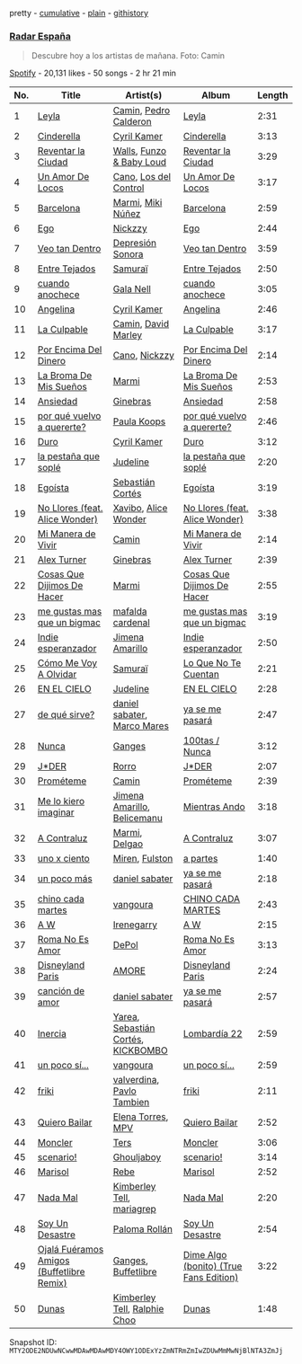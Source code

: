 pretty - [cumulative](/playlists/cumulative/37i9dQZF1DX2KWq7Xwva8j.md) - [plain](/playlists/plain/37i9dQZF1DX2KWq7Xwva8j) - [githistory](https://github.githistory.xyz/mackorone/spotify-playlist-archive/blob/main/playlists/plain/37i9dQZF1DX2KWq7Xwva8j)

### [Radar España](https://open.spotify.com/playlist/37i9dQZF1DX2KWq7Xwva8j)

> Descubre hoy a los artistas de mañana\. Foto: Camin

[Spotify](https://open.spotify.com/user/spotify) - 20,131 likes - 50 songs - 2 hr 21 min

| No. | Title | Artist(s) | Album | Length |
|---|---|---|---|---|
| 1 | [Leyla](https://open.spotify.com/track/6wBtiIDVUTQzukngZ0dNGq) | [Camin](https://open.spotify.com/artist/3qndygm4Vx7bEW8tNyDKSY), [Pedro Calderon](https://open.spotify.com/artist/0yfhOzsYbBALSbWK4DjpCh) | [Leyla](https://open.spotify.com/album/1SmBBlgEby0mxo1DDGrT2J) | 2:31 |
| 2 | [Cinderella](https://open.spotify.com/track/5R7l05dglCrUX0qjZ1Eec1) | [Cyril Kamer](https://open.spotify.com/artist/3J1MhhyXLJRNRZVrx11Lbf) | [Cinderella](https://open.spotify.com/album/6ckqiQSyFDaf9bbvN5hPOa) | 3:13 |
| 3 | [Reventar la Ciudad](https://open.spotify.com/track/5y6IQMVfYfa9rxfiHKz5hz) | [Walls](https://open.spotify.com/artist/6tvDaHOPNWfkc9Q8IghqSR), [Funzo & Baby Loud](https://open.spotify.com/artist/1nwjHzOUQZsNYX8xoWiGVC) | [Reventar la Ciudad](https://open.spotify.com/album/6FKa1U17suTGjxEBhY7IW1) | 3:29 |
| 4 | [Un Amor De Locos](https://open.spotify.com/track/0KngGwsqYzLisleU46WuLH) | [Cano](https://open.spotify.com/artist/60ZOYUFnCYEeKYsxgvPxOS), [Los del Control](https://open.spotify.com/artist/3Nbij6lwrwz0XB7HubxdN2) | [Un Amor De Locos](https://open.spotify.com/album/3GUmhfkz5WZo0LN9daXoGp) | 3:17 |
| 5 | [Barcelona](https://open.spotify.com/track/26TGTvAVejH3tZA3Bolunr) | [Marmi](https://open.spotify.com/artist/4ckWVaYN8j0EZrNFRHmxZx), [Miki Núñez](https://open.spotify.com/artist/2hahtdJusGYC77DKod4qfB) | [Barcelona](https://open.spotify.com/album/3GWHOQdtWP48tpSTIQf1I3) | 2:59 |
| 6 | [Ego](https://open.spotify.com/track/63Tbdp0N66oYehT5YNhjDP) | [Nickzzy](https://open.spotify.com/artist/6ddcxDK0BEkhe5LCdoA5Ki) | [Ego](https://open.spotify.com/album/0idabbOWN94aQoL7uwI7Gg) | 2:44 |
| 7 | [Veo tan Dentro](https://open.spotify.com/track/0IG1i3O84chtFIQMsKg6TD) | [Depresión Sonora](https://open.spotify.com/artist/2oCrGFAUJwBVFaaIM8c0AO) | [Veo tan Dentro](https://open.spotify.com/album/69MjZjIJ1dmeDF9vjXNtue) | 3:59 |
| 8 | [Entre Tejados](https://open.spotify.com/track/2l9l2sUyStglyl5nsJ2lde) | [Samuraï](https://open.spotify.com/artist/0BovidHLtM9n55WXWkApK9) | [Entre Tejados](https://open.spotify.com/album/0LmAWZNlPluZIv6LUjPcdA) | 2:50 |
| 9 | [cuando anochece](https://open.spotify.com/track/5vK8ILrHjXjdZJHp0AtEVJ) | [Gala Nell](https://open.spotify.com/artist/4CVNESQIOFNvurriZVBarY) | [cuando anochece](https://open.spotify.com/album/5UZve9ov6A3UcmR8IdgxIH) | 3:05 |
| 10 | [Angelina](https://open.spotify.com/track/6FveHRXs0gcTE9GzFjnq6R) | [Cyril Kamer](https://open.spotify.com/artist/3J1MhhyXLJRNRZVrx11Lbf) | [Angelina](https://open.spotify.com/album/44JFYpj25UIPlZ7Ez0U3rX) | 2:46 |
| 11 | [La Culpable](https://open.spotify.com/track/4eFP7SuZV8imjCMWQIKRnU) | [Camin](https://open.spotify.com/artist/3qndygm4Vx7bEW8tNyDKSY), [David Marley](https://open.spotify.com/artist/09ryxLeU3mzmubZtcyDGdA) | [La Culpable](https://open.spotify.com/album/2Y6N9ppYwNo0abI6HYplWp) | 3:17 |
| 12 | [Por Encima Del Dinero](https://open.spotify.com/track/3yaO2ownmk75ykFH6wOPMc) | [Cano](https://open.spotify.com/artist/60ZOYUFnCYEeKYsxgvPxOS), [Nickzzy](https://open.spotify.com/artist/6ddcxDK0BEkhe5LCdoA5Ki) | [Por Encima Del Dinero](https://open.spotify.com/album/66iGloWgw25I54sLlRNEUf) | 2:14 |
| 13 | [La Broma De Mis Sueños](https://open.spotify.com/track/23tC5mpmXpIPCyjYYj6Kew) | [Marmi](https://open.spotify.com/artist/4ckWVaYN8j0EZrNFRHmxZx) | [La Broma De Mis Sueños](https://open.spotify.com/album/6pFEEEkmx3obnVvUd1MKPt) | 2:53 |
| 14 | [Ansiedad](https://open.spotify.com/track/1QmeRSdkLOaa54RU1V6amX) | [Ginebras](https://open.spotify.com/artist/5w3bs8jNvbb0QHf5Lo0sva) | [Ansiedad](https://open.spotify.com/album/0kLFTeOYFRwwfMxWoydgTg) | 2:58 |
| 15 | [por qué vuelvo a quererte?](https://open.spotify.com/track/744UvT12uGyKYegYL3CXbW) | [Paula Koops](https://open.spotify.com/artist/3jDSE2qvShLf8DbYmseNW0) | [por qué vuelvo a quererte?](https://open.spotify.com/album/6ljKyPIVpNWbbfi470zJFL) | 2:46 |
| 16 | [Duro](https://open.spotify.com/track/69v35PjrZ0YV6G2e46aDL9) | [Cyril Kamer](https://open.spotify.com/artist/3J1MhhyXLJRNRZVrx11Lbf) | [Duro](https://open.spotify.com/album/083xEEO2J9kKFQS7vAvxZ9) | 3:12 |
| 17 | [la pestaña que soplé](https://open.spotify.com/track/6OABmkT3sMp0rDSsbMt9wT) | [Judeline](https://open.spotify.com/artist/1H6X7yhnXZg73f9bssaj1Q) | [la pestaña que soplé](https://open.spotify.com/album/6amoBQ1iiJHtrnjvwcKG7r) | 2:20 |
| 18 | [Egoísta](https://open.spotify.com/track/0xMR5hNDMuCAlpAfHc3iwD) | [Sebastián Cortés](https://open.spotify.com/artist/3BCFlhrVzBKHbzBnWr13d9) | [Egoísta](https://open.spotify.com/album/61lzWKauyC2ZF67goSk5Mu) | 3:19 |
| 19 | [No Llores \(feat\. Alice Wonder\)](https://open.spotify.com/track/78LUKLAVTjqQEf7f6b0PXg) | [Xavibo](https://open.spotify.com/artist/3v2sYzsuZVd0gAhMWgl9I7), [Alice Wonder](https://open.spotify.com/artist/0SquRSkIJbzPqCUxG2EZMi) | [No Llores \(feat\. Alice Wonder\)](https://open.spotify.com/album/2NlrMp7I85XX6HdkFJmJBM) | 3:38 |
| 20 | [Mi Manera de Vivir](https://open.spotify.com/track/1kLfjR7DKezovtAhOTqdbF) | [Camin](https://open.spotify.com/artist/3qndygm4Vx7bEW8tNyDKSY) | [Mi Manera de Vivir](https://open.spotify.com/album/4MOWH9XXjmmQcflfPb7nie) | 2:14 |
| 21 | [Alex Turner](https://open.spotify.com/track/7JL9bfCKDRmfrQqZbB6X0x) | [Ginebras](https://open.spotify.com/artist/5w3bs8jNvbb0QHf5Lo0sva) | [Alex Turner](https://open.spotify.com/album/08tPbq1A0YvnoHbbIrKs4j) | 2:39 |
| 22 | [Cosas Que Dijimos De Hacer](https://open.spotify.com/track/4vmRgsol9d9ktaY5aoNFUf) | [Marmi](https://open.spotify.com/artist/4ckWVaYN8j0EZrNFRHmxZx) | [Cosas Que Dijimos De Hacer](https://open.spotify.com/album/5iINJtcXFVeqb4FuYl2pXH) | 2:55 |
| 23 | [me gustas mas que un bigmac](https://open.spotify.com/track/6y669iBVOzMyNG5MfXDMTY) | [mafalda cardenal](https://open.spotify.com/artist/1AsstJ8Cf7uQX92weRmZRz) | [me gustas mas que un bigmac](https://open.spotify.com/album/6c9lbnKP3L3RmrfJemWdvq) | 3:19 |
| 24 | [Indie esperanzador](https://open.spotify.com/track/3Lf9uNTAy4aMlKxSPdTktH) | [Jimena Amarillo](https://open.spotify.com/artist/29cPgYFoxExwmptUrlnYmm) | [Indie esperanzador](https://open.spotify.com/album/1RW1vuElxJa3J9pSvjgWZc) | 2:50 |
| 25 | [Cómo Me Voy A Olvidar](https://open.spotify.com/track/1ZH9wiMYy0OG6uclWuQz5l) | [Samuraï](https://open.spotify.com/artist/0BovidHLtM9n55WXWkApK9) | [Lo Que No Te Cuentan](https://open.spotify.com/album/7IxhNoNw5mq24KbJ6VgrYz) | 2:21 |
| 26 | [EN EL CIELO](https://open.spotify.com/track/0O8ysXWS3wBFbl1SE5qb8C) | [Judeline](https://open.spotify.com/artist/1H6X7yhnXZg73f9bssaj1Q) | [EN EL CIELO](https://open.spotify.com/album/4oCebXxwYF98fWjsgn7IpW) | 2:28 |
| 27 | [de qué sirve?](https://open.spotify.com/track/3BCAKTSfkvfBeWyK21BD37) | [daniel sabater](https://open.spotify.com/artist/5yTNm3JFNfBa79zLIRKVwN), [Marco Mares](https://open.spotify.com/artist/5Eg5ZoZgXAa1Eit48sxoKQ) | [ya se me pasará](https://open.spotify.com/album/4UdbepeAR4DDMLWR08MBxr) | 2:47 |
| 28 | [Nunca](https://open.spotify.com/track/5GX4SBazl8LN2evBukEbQt) | [Ganges](https://open.spotify.com/artist/7gtqMRAdH6DvPm2gdoI17Q) | [100tas / Nunca](https://open.spotify.com/album/6sudcxwz43CeEYXrmBvlys) | 3:12 |
| 29 | [J\*DER](https://open.spotify.com/track/01z5gGmtYds3vaSREf9JuI) | [Rorro](https://open.spotify.com/artist/6fB004p3XFUoQeftZlFUKv) | [J\*DER](https://open.spotify.com/album/1h87OcIP6KuNxXp0vsxtZy) | 2:07 |
| 30 | [Prométeme](https://open.spotify.com/track/3cVWMjV0E0yw9DqXD7EsLL) | [Camin](https://open.spotify.com/artist/3qndygm4Vx7bEW8tNyDKSY) | [Prométeme](https://open.spotify.com/album/5I61L6ipOkRcN2eIDqUOXQ) | 2:39 |
| 31 | [Me lo kiero imaginar](https://open.spotify.com/track/155nd0V88H2vMmRXiXsaS9) | [Jimena Amarillo](https://open.spotify.com/artist/29cPgYFoxExwmptUrlnYmm), [Belicemanu](https://open.spotify.com/artist/4X0IYY2C5zrOmrYoSTRkJv) | [Mientras Ando](https://open.spotify.com/album/2aUAwTRu9AWdC5SjZUk7bN) | 3:18 |
| 32 | [A Contraluz](https://open.spotify.com/track/5go70LzuMiSpKWlLn1SzVj) | [Marmi](https://open.spotify.com/artist/4ckWVaYN8j0EZrNFRHmxZx), [Delgao](https://open.spotify.com/artist/2V10Oq2sAheIVDSeW9QyFN) | [A Contraluz](https://open.spotify.com/album/5VlLEWKCcPDWAJecwDeZE9) | 3:07 |
| 33 | [uno x ciento](https://open.spotify.com/track/0cbp157hyiM0c9XVLb0Mqk) | [Miren](https://open.spotify.com/artist/4YGQgS8rZcbt0VOsV6GPcv), [Fulston](https://open.spotify.com/artist/4NAeRqTT8u5AC9WUOMCLeM) | [a partes](https://open.spotify.com/album/0wNq0PfOh28Ye1VvygIrBP) | 1:40 |
| 34 | [un poco más](https://open.spotify.com/track/6LKZFDMdW2I59hv7jA5UOV) | [daniel sabater](https://open.spotify.com/artist/5yTNm3JFNfBa79zLIRKVwN) | [ya se me pasará](https://open.spotify.com/album/4UdbepeAR4DDMLWR08MBxr) | 2:18 |
| 35 | [chino cada martes](https://open.spotify.com/track/285mJY862RScGSXLy8WuRQ) | [vangoura](https://open.spotify.com/artist/0f96nYGYNRWeEYi8avVG3g) | [CHINO CADA MARTES](https://open.spotify.com/album/5m5qT7i1FIeKBUT65FKwLJ) | 2:43 |
| 36 | [A W](https://open.spotify.com/track/3EEnS8xkMxfvp3BB5xquQ4) | [Irenegarry](https://open.spotify.com/artist/5grzJI0lXUO8L4yMw6BwEB) | [A W](https://open.spotify.com/album/3n9FQ4ABfG6YRlSDuRadH9) | 2:15 |
| 37 | [Roma No Es Amor](https://open.spotify.com/track/4QqLQBX0znVE999hnKLXXm) | [DePol](https://open.spotify.com/artist/16t23tANCHuuAN0yPqBbA0) | [Roma No Es Amor](https://open.spotify.com/album/2a5oe58vecdwg1cnZMOrlD) | 3:13 |
| 38 | [Disneyland Paris](https://open.spotify.com/track/2AeMKItKccbghNb24kruJB) | [AMORE](https://open.spotify.com/artist/2JfbhY0uEDLi1d89RzdU9S) | [Disneyland Paris](https://open.spotify.com/album/1nl8pRMZ9d59YWbNyrzanG) | 2:24 |
| 39 | [canción de amor](https://open.spotify.com/track/75eyMHltJQARx2mxQTN81J) | [daniel sabater](https://open.spotify.com/artist/5yTNm3JFNfBa79zLIRKVwN) | [ya se me pasará](https://open.spotify.com/album/4UdbepeAR4DDMLWR08MBxr) | 2:57 |
| 40 | [Inercia](https://open.spotify.com/track/7ymbUvGWcBe2iCRapBipKj) | [Yarea](https://open.spotify.com/artist/2O4wnhTr4SO5ezY6WXI2Kl), [Sebastián Cortés](https://open.spotify.com/artist/3BCFlhrVzBKHbzBnWr13d9), [KICKBOMBO](https://open.spotify.com/artist/7A2htSu45kogVfNBMD4Xgh) | [Lombardía 22](https://open.spotify.com/album/7qjzwofzO07Q4bFOlP8dfi) | 2:59 |
| 41 | [un poco sí...](https://open.spotify.com/track/4kQqIsLQk19AIeuGdIeibl) | [vangoura](https://open.spotify.com/artist/0f96nYGYNRWeEYi8avVG3g) | [un poco sí...](https://open.spotify.com/album/3QR37dZ8Zkmx7ZWU4mCUKD) | 2:59 |
| 42 | [friki](https://open.spotify.com/track/7ptUQqbSlz2svIKItNYy4g) | [valverdina](https://open.spotify.com/artist/03a8aFqbYAPqmQ8pJxyUmS), [Pavlo Tambien](https://open.spotify.com/artist/6sUo3cO76rMv3SCb7IYDC3) | [friki](https://open.spotify.com/album/08LrX9cDCw4GOOdzXsOKDK) | 2:11 |
| 43 | [Quiero Bailar](https://open.spotify.com/track/1590e2UlpOTir9oYiKR3oY) | [Elena Torres](https://open.spotify.com/artist/6qM5MgFldgcKatSFYmB5cV), [MPV](https://open.spotify.com/artist/6B8oVZFbsDWVnWLPnxUFf0) | [Quiero Bailar](https://open.spotify.com/album/0xCzUa3TOjjWy8aQRNoW8g) | 2:52 |
| 44 | [Moncler](https://open.spotify.com/track/3xe0zQi4tsynmXmwCLpbX1) | [Ters](https://open.spotify.com/artist/5Mf1s6zvBdwT3ZmEfWVovB) | [Moncler](https://open.spotify.com/album/10vp9TVLfS1ByCx0atI6x9) | 3:06 |
| 45 | [scenario!](https://open.spotify.com/track/3thdka0EjolLblroJXiE3U) | [Ghouljaboy](https://open.spotify.com/artist/00a2IOlewyt2Xk4702wg5d) | [scenario!](https://open.spotify.com/album/5MFMSsSrGV3isktdCZm1jL) | 3:14 |
| 46 | [Marisol](https://open.spotify.com/track/4eGgtcKMoL45YN55eXzD24) | [Rebe](https://open.spotify.com/artist/09JzopXDnVeP5YvaNh7VhF) | [Marisol](https://open.spotify.com/album/3mbuvr5Onv2U39DA2Cq7jD) | 2:52 |
| 47 | [Nada Mal](https://open.spotify.com/track/0cs0nlOhJUTks1eOKVRWyU) | [Kimberley Tell](https://open.spotify.com/artist/1NTTlLcsHvqOZFC6CQp6Ka), [mariagrep](https://open.spotify.com/artist/6qW73GlY1wPnQ9zxIOYCzy) | [Nada Mal](https://open.spotify.com/album/05HWbis9WEawfsBCJPQiVb) | 2:20 |
| 48 | [Soy Un Desastre](https://open.spotify.com/track/6BT3cBhFz6wNlCAyY2bAnr) | [Paloma Rollán](https://open.spotify.com/artist/3qhKqJ5hDR26yN6Q1cdSp7) | [Soy Un Desastre](https://open.spotify.com/album/4HDJZRVlFfApsf6QqwOBnp) | 2:54 |
| 49 | [Ojalá Fuéramos Amigos \(Buffetlibre Remix\)](https://open.spotify.com/track/5j6eTIKDiwc8r0LN3lFMSB) | [Ganges](https://open.spotify.com/artist/7gtqMRAdH6DvPm2gdoI17Q), [Buffetlibre](https://open.spotify.com/artist/4wlrSsiSPO3L9DbJVuzXuh) | [Dime Algo \(bonito\) \(True Fans Edition\)](https://open.spotify.com/album/3Pvc669UGSa0e2LajSLL9g) | 3:22 |
| 50 | [Dunas](https://open.spotify.com/track/0NzUqCoIruBP1d1z8s81dU) | [Kimberley Tell](https://open.spotify.com/artist/1NTTlLcsHvqOZFC6CQp6Ka), [Ralphie Choo](https://open.spotify.com/artist/5qjnPRE33rMgYAxIjGUrI7) | [Dunas](https://open.spotify.com/album/2QJCNYbQjm27rhgM2LIwSK) | 1:48 |

Snapshot ID: `MTY2ODE2NDUwNCwwMDAwMDAwMDY4OWY1ODExYzZmNTRmZmIwZDUwMmMwNjBlNTA3ZmJj`
